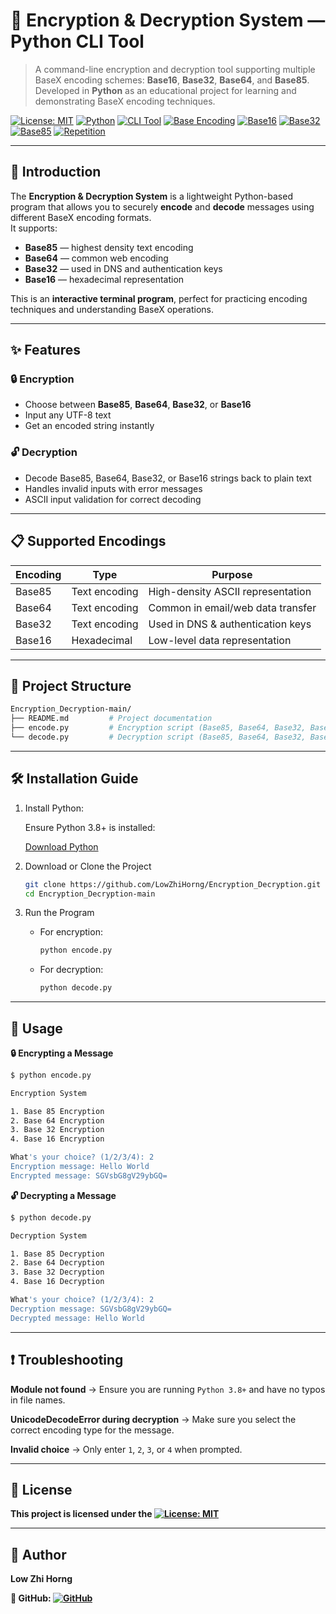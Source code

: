 # 🔐 Encryption & Decryption System — Python CLI Tool

> A command-line encryption and decryption tool supporting multiple BaseX encoding schemes: **Base16**, **Base32**, **Base64**, and **Base85**.  
> Developed in **Python** as an educational project for learning and demonstrating BaseX encoding techniques.

[![License: MIT](https://img.shields.io/badge/License-MIT-green.svg)](https://opensource.org/licenses/MIT)
[![Python](https://img.shields.io/badge/Python-3.8+-blue?logo=python&logoColor=white)](https://www.python.org/)
[![CLI Tool](https://img.shields.io/badge/CLI-Tool-orange?logo=gnometerminal&logoColor=white)](https://en.wikipedia.org/wiki/Command-line_interface)
[![Base Encoding](https://img.shields.io/badge/Base-Encoding-yellow?logo=lock&logoColor=black)](https://en.wikipedia.org/wiki/Base64)
[![Base16](https://img.shields.io/badge/Base16-Hexadecimal-red?logo=lock&logoColor=white)](https://en.wikipedia.org/wiki/Hexadecimal)
[![Base32](https://img.shields.io/badge/Base32-Encoding-yellow?logo=lock&logoColor=black)](https://en.wikipedia.org/wiki/Base32)
[![Base85](https://img.shields.io/badge/Base85-Encoding-brightgreen?logo=lock&logoColor=white)](https://en.wikipedia.org/wiki/Ascii85)
[![Repetition](https://img.shields.io/badge/Repetition-Loop-blueviolet?logo=repeat&logoColor=white)](https://en.wikipedia.org/wiki/Control_flow#Loops)

---

## 📖 Introduction
The **Encryption & Decryption System** is a lightweight Python-based program that allows you to securely **encode** and **decode** messages using different BaseX encoding formats.  
It supports:
- **Base85** — highest density text encoding
- **Base64** — common web encoding
- **Base32** — used in DNS and authentication keys
- **Base16** — hexadecimal representation

This is an **interactive terminal program**, perfect for practicing encoding techniques and understanding BaseX operations.

---

## ✨ Features
### 🔒 Encryption
- Choose between **Base85**, **Base64**, **Base32**, or **Base16**
- Input any UTF-8 text
- Get an encoded string instantly

### 🔓 Decryption
- Decode Base85, Base64, Base32, or Base16 strings back to plain text
- Handles invalid inputs with error messages
- ASCII input validation for correct decoding

---

## 📋 Supported Encodings

| Encoding  | Type            | Purpose                           |
|-----------|-----------------|-----------------------------------|
| Base85    | Text encoding   | High-density ASCII representation |
| Base64    | Text encoding   | Common in email/web data transfer |
| Base32    | Text encoding   | Used in DNS & authentication keys |
| Base16    | Hexadecimal     | Low-level data representation     |

---

## 📂 Project Structure
```bash
Encryption_Decryption-main/
├── README.md         # Project documentation
├── encode.py         # Encryption script (Base85, Base64, Base32, Base16)
└── decode.py         # Decryption script (Base85, Base64, Base32, Base16)
```

---

## 🛠 Installation Guide
1. Install Python:
   
   Ensure Python 3.8+ is installed:
   
   [Download Python](https://www.python.org/downloads/)

2. Download or Clone the Project
   ```bash
   git clone https://github.com/LowZhiHorng/Encryption_Decryption.git
   cd Encryption_Decryption-main
   ```

3. Run the Program
   - For encryption:
     ```bash
     python encode.py
     ```

   - For decryption:
     ```bash
     python decode.py
     ```

---

## 🚀 Usage
**🔒 Encrypting a Message**
```bash
$ python encode.py

Encryption System

1. Base 85 Encryption
2. Base 64 Encryption
3. Base 32 Encryption
4. Base 16 Encryption

What's your choice? (1/2/3/4): 2
Encryption message: Hello World
Encrypted message: SGVsbG8gV29ybGQ=
```

**🔓 Decrypting a Message**
```bash
$ python decode.py

Decryption System

1. Base 85 Decryption
2. Base 64 Decryption
3. Base 32 Decryption
4. Base 16 Decryption

What's your choice? (1/2/3/4): 2
Decryption message: SGVsbG8gV29ybGQ=
Decrypted message: Hello World
```

---

## ❗ Troubleshooting

**Module not found** → Ensure you are running `Python 3.8+` and have no typos in file names.

**UnicodeDecodeError during decryption** → Make sure you select the correct encoding type for the message.

**Invalid choice** → Only enter `1`, `2`, `3`, or `4` when prompted.

---

## 📜 License
**This project is licensed under the [![License: MIT](https://img.shields.io/badge/License-MIT-green.svg)](https://opensource.org/licenses/MIT)**

---

## 👤 Author
**Low Zhi Horng**

**📂 GitHub: [![GitHub](https://img.shields.io/badge/GitHub-LowZhiHorng-black?logo=github)](https://github.com/LowZhiHorng)**
